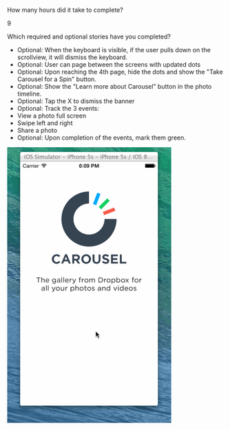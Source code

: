 How many hours did it take to complete?

9

Which required and optional stories have you completed?


* Optional: When the keyboard is visible, if the user pulls down on the scrollview, it will dismiss the keyboard.
* Optional: User can page between the screens with updated dots
* Optional: Upon reaching the 4th page, hide the dots and show the "Take Carousel for a Spin" button.
* Optional: Show the "Learn more about Carousel" button in the photo timeline.
* Optional: Tap the X to dismiss the banner
* Optional: Track the 3 events:
*   View a photo full screen
*   Swipe left and right
*   Share a photo
* Optional: Upon completion of the events, mark them green.




![Alt tag](Carousel-Walkthru.gif)